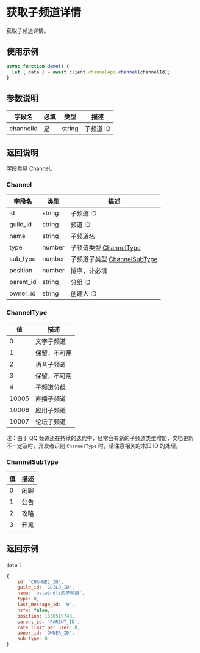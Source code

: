 # 获取子频道详情

获取子频道详情。

## 使用示例

```javascript
async function demo() {
  let { data } = await client.channelApi.channel(channelId);
}
```

## 参数说明

| 字段名    | 必填 | 类型   | 描述      |
| --------- | ---- | ------ | --------- |
| channelId | 是   | string | 子频道 ID |

## 返回说明

字段参见 [Channel](#channel)。

### Channel

| 字段名    | 类型   | 描述                                           |
| --------- | ------ | ---------------------------------------------- |
| id        | string | 子频道 ID                                      |
| guild_id  | string | 频道 ID                                        |
| name      | string | 子频道名                                       |
| type      | number | 子频道类型 [ChannelType](#channeltype)         |
| sub_type  | number | 子频道子类型 [ChannelSubType](#channelsubtype) |
| position  | number | 排序，非必填     |
| parent_id | string | 分组 ID                                        |
| owner_id  | string | 创建人 ID                                      |

### ChannelType

| 值    | 描述         |
| ----- | ------------ |
| 0     | 文字子频道   |
| 1     | 保留，不可用 |
| 2     | 语音子频道   |
| 3     | 保留，不可用 |
| 4     | 子频道分组   |
| 10005 | 直播子频道   |
| 10006 | 应用子频道   |
| 10007 | 论坛子频道   |

注：由于 QQ 频道还在持续的迭代中，经常会有新的子频道类型增加，文档更新不一定及时，开发者识别 `ChannelType` 时，请注意相关的未知 ID 的处理。

### ChannelSubType

| 值  | 描述 |
| --- | ---- |
| 0   | 闲聊 |
| 1   | 公告 |
| 2   | 攻略 |
| 3   | 开黑 |

## 返回示例

`data`：

```js
{
    id: 'CHANNEL_ID',
    guild_id: 'GUILD_ID',
    name: 'ostwindli的子频道',
    type: 0,
    last_message_id: '0',
    nsfw: false,
    position: 1638519748,
    parent_id: 'PARENT_ID',
    rate_limit_per_user: 0,
    owner_id: 'OWNER_ID',
    sub_type: 0
}
```
